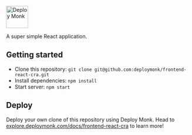 <a href="https://deploymonk.com/"><img src="https://deploymonk.com/images/brand.png" alt="Deploy Monk" height="60"></a>

A super simple React application.

## Getting started

- Clone this repository: `git clone git@github.com:deploymonk/frontend-react-cra.git`
- Install dependencies: `npm install`
- Start server: `npm start`

## Deploy
Deploy your own clone of this repository using Deploy Monk. Head to [explore.deploymonk.com/docs/frontend-react-cra](https://explore.deploymonk.com/docs/frontend-react-cra) to learn more!
